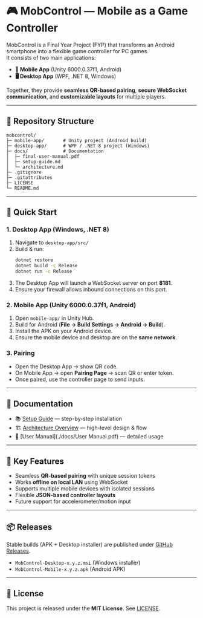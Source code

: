 # 🎮 MobControl — Mobile as a Game Controller

MobControl is a Final Year Project (FYP) that transforms an Android smartphone into a flexible game controller for PC games.  
It consists of two main applications:

- **📱 Mobile App** (Unity 6000.0.37f1, Android)  
- **🖥️ Desktop App** (WPF, .NET 8, Windows)  

Together, they provide **seamless QR-based pairing**, **secure WebSocket communication**, and **customizable layouts** for multiple players.

---

## 📂 Repository Structure

```
mobcontrol/
├─ mobile-app/       # Unity project (Android build)
├─ desktop-app/      # WPF / .NET 8 project (Windows)
├─ docs/             # Documentation
│  ├─ final-user-manual.pdf
│  ├─ setup-guide.md
│  └─ architecture.md
├─ .gitignore
├─ .gitattributes
├─ LICENSE
└─ README.md
```

---

## 🚀 Quick Start

### 1. Desktop App (Windows, .NET 8)
1. Navigate to `desktop-app/src/`  
2. Build & run:
   ```bash
   dotnet restore
   dotnet build -c Release
   dotnet run -c Release
   ```
3. The Desktop App will launch a WebSocket server on port **8181**.  
4. Ensure your firewall allows inbound connections on this port.

### 2. Mobile App (Unity 6000.0.37f1, Android)
1. Open `mobile-app/` in Unity Hub.  
2. Build for Android (**File → Build Settings → Android → Build**).  
3. Install the APK on your Android device.  
4. Ensure the mobile device and desktop are on the **same network**.  

### 3. Pairing
- Open the Desktop App → show QR code.  
- On Mobile App → open **Pairing Page** → scan QR or enter token.  
- Once paired, use the controller page to send inputs.

---

## 📖 Documentation

- 📚 [Setup Guide](./docs/setup-guide.md) — step-by-step installation  
- 🏗️ [Architecture Overview](./docs/architecture.md) — high-level design & flow  
- 📄 [User Manual](./docs/User Manual.pdf) — detailed usage  

---

## 🔐 Key Features
- Seamless **QR-based pairing** with unique session tokens  
- Works **offline on local LAN** using WebSocket
- Supports multiple mobile devices with isolated sessions  
- Flexible **JSON-based controller layouts**  
- Future support for accelerometer/motion input  

---

## 📦 Releases
Stable builds (APK + Desktop installer) are published under [GitHub Releases](../../releases).  
- `MobControl-Desktop-x.y.z.msi` (Windows installer)  
- `MobControl-Mobile-x.y.z.apk` (Android APK)  

---

## 📜 License
This project is released under the **MIT License**. See [LICENSE](./LICENSE).
